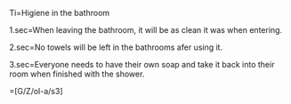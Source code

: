Ti=Higiene in the bathroom

1.sec=When leaving the bathroom, it will be as clean it was when entering.

2.sec=No towels will be left in the bathrooms afer using it.

3.sec=Everyone needs to have their own soap and take it back into their room when finished with the shower.

=[G/Z/ol-a/s3]

